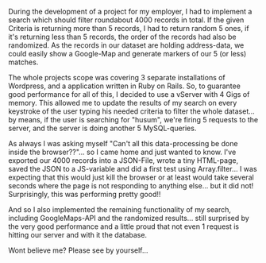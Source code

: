 During the development of a project for my employer, I had to implement a search which should filter roundabout 4000 records in total.
If the given Criteria is returning more than 5 records, I had to return random 5 ones, if it's returning less than 5 records, the order
of the records had also be randomized. As the records in our dataset are holding address-data, we could easily show a Google-Map
and generate markers of our 5 (or less) matches.

The whole projects scope was covering 3 separate installations of Wordpress, and a application written in Ruby on Rails.
So, to guarantee good performance for all of this, I decided to use a vServer with 4 Gigs of memory. This allowed me to
update the results of my search on every keystroke of the user typing his needed criteria to filter the whole dataset... by means,
if the user is searching for "husum", we're firing 5 requests to the server, and the server is doing another 5 MySQL-queries.

As always I was asking myself "Can't all this data-processing be done inside the browser??"... so I came home and just wanted to know.
I've exported our 4000 records into a JSON-File, wrote a tiny HTML-page, saved the JSON to a JS-variable and did a first test using
Array.filter... I was expecting that this would just kill the browser or at least would take several seconds where the page is
not responding to anything else... but it did not! Surprisingly, this was performing pretty good!!

And so I also implemented the remaining functionality of my search, including GoogleMaps-API and the randomized results...
still surprised by the very good performance and a little proud that not even 1 request is hitting our server and with it the database.

Wont believe me? Please see by yourself...
